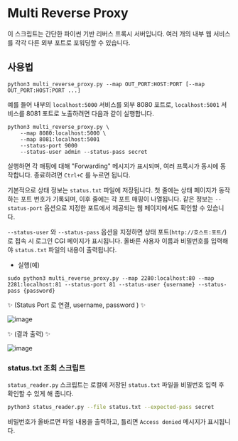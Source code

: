 # Multi Reverse Proxy

이 스크립트는 간단한 파이썬 기반 리버스 프록시 서버입니다. 여러 개의 내부 웹 서비스를
각각 다른 외부 포트로 포워딩할 수 있습니다.

## 사용법

```
python3 multi_reverse_proxy.py --map OUT_PORT:HOST:PORT [--map OUT_PORT:HOST:PORT ...]
```

예를 들어 내부의 `localhost:5000` 서비스를 외부 8080 포트로,
`localhost:5001` 서비스를 8081 포트로 노출하려면 다음과 같이 실행합니다.

```
python3 multi_reverse_proxy.py \
    --map 8080:localhost:5000 \
    --map 8081:localhost:5001
    --status-port 9000
    --status-user admin --status-pass secret
```

실행하면 각 매핑에 대해 "Forwarding" 메시지가 표시되며, 여러 프록시가 동시에 동작합니다.
종료하려면 `Ctrl+C` 를 누르면 됩니다.

기본적으로 상태 정보는 `status.txt` 파일에 저장됩니다. 첫 줄에는 상태 페이지가 동작하는
포트 번호가 기록되며, 이후 줄에는 각 포트 매핑이 나열됩니다. 같은 정보는 `--status-port`
옵션으로 지정한 포트에서 제공되는 웹 페이지에서도 확인할 수 있습니다.

`--status-user` 와 `--status-pass` 옵션을 지정하면 상태 포트(`http://호스트:포트/`)
로 접속 시 로그인 CGI 페이지가 표시됩니다. 올바른 사용자 이름과 비밀번호를
입력해야 `status.txt` 파일의 내용이 출력됩니다.


- 실행(예)
```
sudo python3 multi_reverse_proxy.py --map 2280:localhost:80 --map 2281:localhost:81 --status-port 81 --status-user {username} --status-pass {password}
```
✨ (Status Port 로 연결, username, password ) ✨ 

![image](https://github.com/user-attachments/assets/a0f9ecb4-4e0a-401e-8e30-d255099d2924)

✨ (결과 출력) ✨  

![image](https://github.com/user-attachments/assets/5521fb89-beb9-400e-9e4e-9d99437406dc)


### status.txt 조회 스크립트

`status_reader.py` 스크립트는 로컬에 저장된 `status.txt` 파일을
비밀번호 입력 후 확인할 수 있게 해 줍니다.

```bash
python3 status_reader.py --file status.txt --expected-pass secret
```

비밀번호가 올바르면 파일 내용을 출력하고, 틀리면 `Access denied` 메시지가
표시됩니다.

